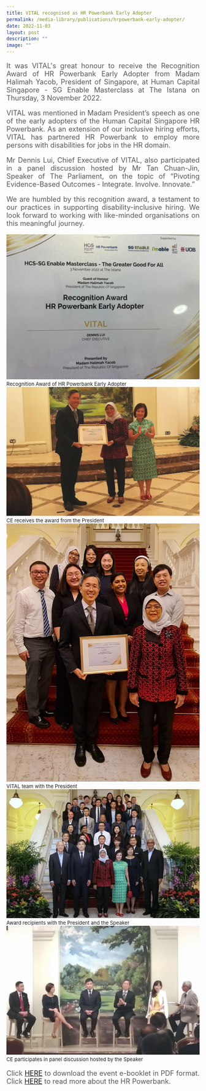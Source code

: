 ```yaml
---
title: VITAL recognised as HR Powerbank Early Adopter
permalink: /media-library/publications/hrpowerbank-early-adopter/
date: 2022-11-03
layout: post
description: ""
image: ""
---
```

<p style="font-size: 18px;color:#585858;text-align:justify;">
It was VITAL's great honour to receive the Recognition Award of HR Powerbank Early Adopter from Madam Halimah Yacob, President of Singapore, at Human Capital Singapore - SG Enable Masterclass at The Istana on Thursday, 3 November 2022.
</p>
<p style="font-size: 18px;color:#585858;text-align:justify;">
VITAL was mentioned in Madam President’s speech as one of the early adopters of the Human Capital Singapore HR Powerbank. As an extension of our inclusive hiring efforts, VITAL has partnered HR Powerbank to employ more persons with disabilities for jobs in the HR domain.
</p>
<p style="font-size: 18px;color:#585858;text-align:justify;">
Mr Dennis Lui, Chief Executive of VITAL, also participated in a panel discussion hosted by Mr Tan Chuan-Jin, Speaker of The Parliament, on the topic of “Pivoting Evidence-Based Outcomes - Integrate. Involve. Innovate.”
</p>
<p style="font-size: 18px;color:#585858;text-align:justify;">
We are humbled by this recognition award, a testament to our practices in supporting disability-inclusive hiring. We look forward to working with like-minded organisations on this meaningful journey.
</p>
<img src="/images/Media/Istana 05.jpg">
<font size="-1">Recognition Award of HR Powerbank Early Adopter</font>
<br>
<img src="/images/Media/Istana 01.jpg">
<font size="-1">CE receives the award from the President</font>
<br>
<img src="/images/Media/Istana 02.jpg">
<font size="-1">VITAL team with the President</font>
<br>
<img src="/images/Media/Istana 03.jpg">
<font size="-1">Award recipients with the President and the Speaker</font>
<br>
<img src="/images/Media/Istana 04.jpg">
<font size="-1">CE participates in panel discussion hosted by the Speaker</font>

<p style="font-size: 18px;color:#585858;text-align:justify;">Click <a href = "/files/E-booklet.pdf">HERE</a> to download the event e-booklet in PDF format. Click <a href="https://www.hcs.com.sg/hr-powerbank"> HERE</a> to read more about the HR Powerbank.</p>